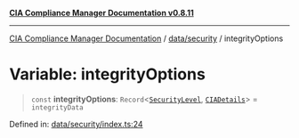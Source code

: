 [**CIA Compliance Manager Documentation v0.8.11**](../../../README.md)

***

[CIA Compliance Manager Documentation](../../../modules.md) / [data/security](../README.md) / integrityOptions

# Variable: integrityOptions

> `const` **integrityOptions**: `Record`\<[`SecurityLevel`](../../../types/cia/type-aliases/SecurityLevel.md), [`CIADetails`](../../../types/interfaces/CIADetails.md)\> = `integrityData`

Defined in: [data/security/index.ts:24](https://github.com/Hack23/cia-compliance-manager/blob/d6eede30e4f01622fe18187e98b207e9a06a781f/src/data/security/index.ts#L24)
